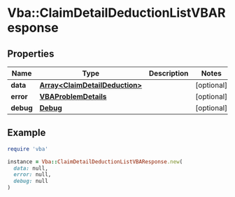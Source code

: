 # Vba::ClaimDetailDeductionListVBAResponse

## Properties

| Name | Type | Description | Notes |
| ---- | ---- | ----------- | ----- |
| **data** | [**Array&lt;ClaimDetailDeduction&gt;**](ClaimDetailDeduction.md) |  | [optional] |
| **error** | [**VBAProblemDetails**](VBAProblemDetails.md) |  | [optional] |
| **debug** | [**Debug**](Debug.md) |  | [optional] |

## Example

```ruby
require 'vba'

instance = Vba::ClaimDetailDeductionListVBAResponse.new(
  data: null,
  error: null,
  debug: null
)
```

